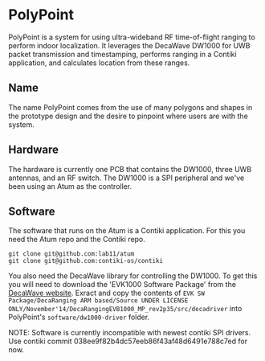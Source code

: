 PolyPoint
=========

PolyPoint is a system for using ultra-wideband RF time-of-flight ranging to perform indoor localization.
It leverages the DecaWave DW1000 for UWB packet transmission and timestamping, performs
ranging in a Contiki application, and calculates location from these ranges.

Name
----

The name PolyPoint comes from the use of many polygons and shapes in the prototype design and the
desire to pinpoint where users are with the system.

Hardware
--------

The hardware is currently one PCB that contains the DW1000, three UWB antennas, and an RF
switch. The DW1000 is a SPI peripheral and we've been using an Atum as the controller.

Software
--------

The software that runs on the Atum is a Contiki application. For this you need the Atum repo
and the Contiki repo.

    git clone git@github.com:lab11/atum
    git clone git@github.com:contiki-os/contiki
    
You also need the DecaWave library for controlling the DW1000. 
To get this you will need to download the 'EVK1000 Software Package' from the [DecaWave website](http://www.decawave.com/support/software).
Exract and copy the contents of `EVK SW Package/DecaRanging ARM based/Source UNDER LICENSE ONLY/November'14/DecaRangingEVB1000_MP_rev2p35/src/decadriver` into PolyPoint's `software/dw1000-driver` folder.

NOTE: Software is currently incompatible with newest contiki SPI drivers.  Use contiki commit 038ee9f82b4dc57eeb86f43af48d6491e788c7ed for now.

